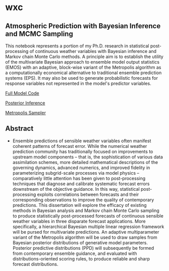 # wxc

## Atmospheric Prediction with Bayesian Inference and MCMC Sampling

This notebook represents a portion of my Ph.D. research in statistical post-processing of continuous weather variables with Bayesian inference and Markov chain Monte Carlo methods. A principle aim is to establish the utility of the multivariate Bayesian approach to ensemble model output statistics (EMOS) with an adaptive, block-wise variant of the Metropolis algorithm as a computationally economical alternative to traditional ensemble prediction systems (EPS). It may also be used to generate probabilistic forecasts for response variables not represented in the model's predictor variables.

[Full Model Code](https://nbviewer.jupyter.org/github/rdtwendt/wxc/blob/master/NPSMDL_WxC.ipynb)

[Posterior Inference](https://nbviewer.jupyter.org/github/rdtwendt/wxc/blob/master/NPSMDL_WxC.ipynb)

[Metropolis Sampler](https://nbviewer.jupyter.org/github/rdtwendt/wxc/blob/master/NPSMDL_WxC.ipynb)

## Abstract

- Ensemble predictions of sensible weather variables often manifest coherent patterns of forecast error. While the numerical weather prediction community has traditionally focused on improvements to upstream model components – that is, the sophistication of various data assimilation schemes, more detailed mathematical descriptions of the governing dynamics, advanced numerics, and improved fidelity in parameterizing subgrid-scale processes via model physics – comparatively little attention has been given to post-processing techniques that diagnose and calibrate systematic forecast errors downstream of the objective guidance. In this way, statistical post-processing exploits correlations between forecasts and their corresponding observations to improve the quality of contemporary predictions. This dissertation will explore the efficacy of existing methods in Bayesian analysis and Markov chain Monte Carlo sampling to produce statistically post-processed forecasts of continuous sensible weather variables in three disparate forecast applications. More specifically, a hierarchical Bayesian multiple linear regression framework will be pursed for multivariate predictions. An adaptive multiparameter variant of the Metropolis algorithm will be used to draw samples from Bayesian posterior distributions of generative model parameters. Posterior predictive distributions (PPD) will subsequently be formed from contemporary ensemble guidance, and evaluated with distributions-oriented scoring rules, to produce reliable and sharp forecast distributions.
